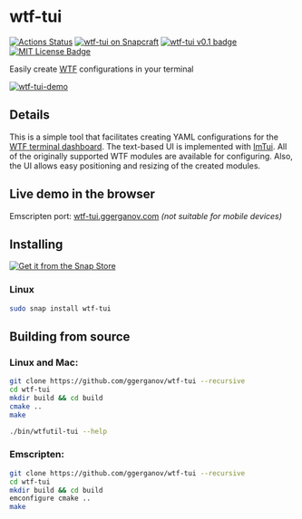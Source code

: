 # wtf-tui

[![Actions Status](https://github.com/ggerganov/wtf-tui/workflows/CI/badge.svg)](https://github.com/ggerganov/wtf-tui/actions)
[![wtf-tui on Snapcraft](https://snapcraft.io/wtf-tui/badge.svg)](https://snapcraft.io/wtf-tui)
[![wtf-tui v0.1 badge][changelog-badge]][changelog]
[![MIT License Badge][license-badge]][license]

Easily create [WTF](https://wtfutil.com) configurations in your terminal

[![wtf-tui-demo](https://asciinema.org/a/VUKWZM70PxRCHueyPFXy9smU8.svg)](https://asciinema.org/a/VUKWZM70PxRCHueyPFXy9smU8)

## Details

This is a simple tool that facilitates creating YAML configurations for the [WTF terminal dashboard](https://wtfutil.com). The text-based UI is implemented with [ImTui](https://github.com/ggerganov/imtui). All of the originally supported WTF modules are available for configuring. Also, the UI allows easy positioning and resizing of the created modules.

## Live demo in the browser

Emscripten port: [wtf-tui.ggerganov.com](https://wtf-tui.ggerganov.com/) *(not suitable for mobile devices)*

## Installing

[![Get it from the Snap Store](https://snapcraft.io/static/images/badges/en/snap-store-black.svg)](https://snapcraft.io/wtf-tui)

### Linux

```bash
sudo snap install wtf-tui
```

## Building from source

### Linux and Mac:

```bash
git clone https://github.com/ggerganov/wtf-tui --recursive
cd wtf-tui
mkdir build && cd build
cmake ..
make

./bin/wtfutil-tui --help
```

### Emscripten:

```bash
git clone https://github.com/ggerganov/wtf-tui --recursive
cd wtf-tui
mkdir build && cd build
emconfigure cmake ..
make
```

[changelog]: ./CHANGELOG.md
[changelog-badge]: https://img.shields.io/badge/changelog-wtftui%20v0.1-dummy
[license]: ./LICENSE
[version-badge]: https://img.shields.io/badge/version-0.1-blue.svg
[license-badge]: https://img.shields.io/badge/license-MIT-blue.svg
